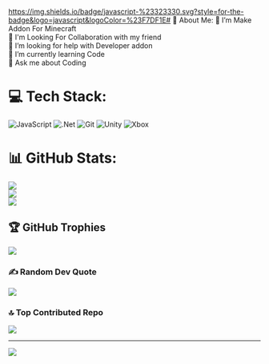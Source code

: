https://img.shields.io/badge/javascript-%23323330.svg?style=for-the-badge&logo=javascript&logoColor=%23F7DF1E# 💫 About Me:
🔭 I’m Make Addon For Minecraft<br>👯 I'm Looking For Collaboration with my friend<br>🤝 I’m looking for help with Developer addon<br>🌱 I’m currently learning Code<br>💬 Ask me about Coding<br>


# 💻 Tech Stack:
![JavaScript](https://img.shields.io/badge/javascript-%23323330.svg?style=for-the-badge&logo=javascript&logoColor=%23F7DF1E) ![.Net](https://img.shields.io/badge/.NET-5C2D91?style=for-the-badge&logo=.net&logoColor=white) ![Git](https://img.shields.io/badge/git-%23F05033.svg?style=for-the-badge&logo=git&logoColor=white) ![Unity](https://img.shields.io/badge/unity-%23000000.svg?style=for-the-badge&logo=unity&logoColor=white) ![Xbox](https://img.shields.io/badge/xbox-%23107C10.svg?style=for-the-badge&logo=xbox&logoColor=white)
# 📊 GitHub Stats:
![](https://github-readme-stats.vercel.app/api?username=brutak&theme=dark&hide_border=false&include_all_commits=false&count_private=false)<br/>
![](https://nirzak-streak-stats.vercel.app/?user=brutak&theme=dark&hide_border=false)<br/>
![](https://github-readme-stats.vercel.app/api/top-langs/?username=brutak&theme=dark&hide_border=false&include_all_commits=false&count_private=false&layout=compact)

## 🏆 GitHub Trophies
![](https://github-profile-trophy.vercel.app/?username=brutak&theme=radical&no-frame=false&no-bg=false&margin-w=4)

### ✍️ Random Dev Quote
![](https://quotes-github-readme.vercel.app/api?type=horizontal&theme=radical)

### 🔝 Top Contributed Repo
![](https://github-contributor-stats.vercel.app/api?username=brutak&limit=5&theme=dark&combine_all_yearly_contributions=true)

---
[![](https://visitcount.itsvg.in/api?id=brutak&icon=0&color=0)](https://visitcount.itsvg.in)

<!-- Proudly created with GPRM ( https://gprm.itsvg.in ) -->
